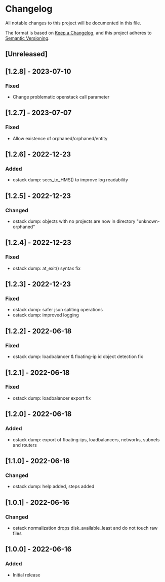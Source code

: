 # Changelog
All notable changes to this project will be documented in this file.

The format is based on [Keep a Changelog](https://keepachangelog.com/en/1.0.0/),
and this project adheres to [Semantic Versioning](https://semver.org/spec/v2.0.0.html).

## [Unreleased]

## [1.2.8] - 2023-07-10
### Fixed
- Change problematic openstack call parameter

## [1.2.7] - 2023-07-07
### Fixed
- Allow existence of orphaned/orphaned/entity

## [1.2.6] - 2022-12-23
### Added
- ostack dump: secs_to_HMS() to improve log readability

## [1.2.5] - 2022-12-23
### Changed
- ostack dump: objects with no projects are now in directory "unknown-orphaned"

## [1.2.4] - 2022-12-23
### Fixed
- ostack dump: at_exit() syntax fix

## [1.2.3] - 2022-12-23
### Fixed
- ostack dump: safer json spliting operations
- ostack dump: improved logging

## [1.2.2] - 2022-06-18
### Fixed
- ostack dump: loadbalancer & floating-ip id object detection fix

## [1.2.1] - 2022-06-18
### Fixed
- ostack dump: loadbalancer export fix

## [1.2.0] - 2022-06-18
### Added
- ostack dump: export of floating-ips, loadbalancers, networks, subnets and routers

## [1.1.0] - 2022-06-16
### Changed
- ostack dump: help added, steps added

## [1.0.1] - 2022-06-16
### Changed
- ostack normalization drops disk_available_least and do not touch raw files

## [1.0.0] - 2022-06-16
### Added
- Initial release
